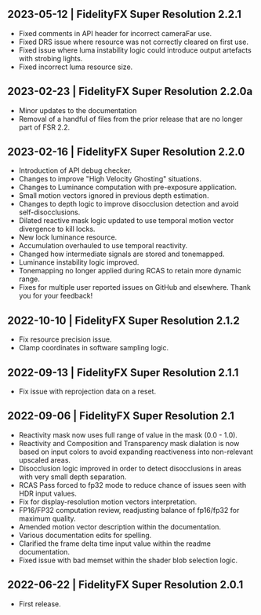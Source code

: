 2023-05-12 | FidelityFX Super Resolution 2.2.1
-------
- Fixed comments in API header for incorrect cameraFar use.
- Fixed DRS issue where resource was not correctly cleared on first use.
- Fixed issue where luma instability logic could introduce output artefacts with strobing lights.
- Fixed incorrect luma resource size.

2023-02-23 | FidelityFX Super Resolution 2.2.0a
-------
- Minor updates to the documentation
- Removal of a handful of files from the prior release that are no longer part of FSR 2.2.

2023-02-16 | FidelityFX Super Resolution 2.2.0
-------
- Introduction of API debug checker.
- Changes to improve "High Velocity Ghosting" situations.
- Changes to Luminance computation with pre-exposure application.
- Small motion vectors ignored in previous depth estimation.
- Changes to depth logic to improve disocclusion detection and avoid self-disocclusions.
- Dilated reactive mask logic updated to use temporal motion vector divergence to kill locks.
- New lock luminance resource.
- Accumulation overhauled to use temporal reactivity.
- Changed how intermediate signals are stored and tonemapped.
- Luminance instability logic improved.
- Tonemapping no longer applied during RCAS to retain more dynamic range.
- Fixes for multiple user reported issues on GitHub and elsewhere. Thank you for your feedback!

2022-10-10 | FidelityFX Super Resolution 2.1.2
-------
- Fix resource precision issue.
- Clamp coordinates in software sampling logic.

2022-09-13 | FidelityFX Super Resolution 2.1.1
-------
- Fix issue with reprojection data on a reset.

2022-09-06 | FidelityFX Super Resolution 2.1
-------
- Reactivity mask now uses full range of value in the mask (0.0 - 1.0).
- Reactivity and Composition and Transparency mask dialation is now based on input colors to avoid expanding reactiveness into non-relevant upscaled areas.
- Disocclusion logic improved in order to detect disocclusions in areas with very small depth separation.
- RCAS Pass forced to fp32 mode to reduce chance of issues seen with HDR input values.
- Fix for display-resolution motion vectors interpretation.
- FP16/FP32 computation review, readjusting balance of fp16/fp32 for maximum quality.
- Amended motion vector description within the documentation.
- Various documentation edits for spelling.
- Clarified the frame delta time input value within the readme documentation.
- Fixed issue with bad memset within the shader blob selection logic.


2022-06-22 | FidelityFX Super Resolution 2.0.1
-------
- First release.

